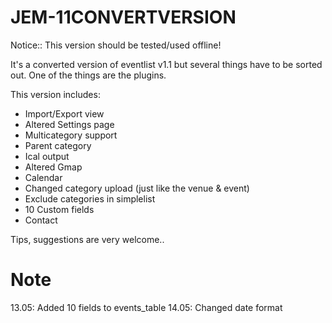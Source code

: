 JEM-11CONVERTVERSION
====================

Notice:: This version should be tested/used offline!

It's a converted version of eventlist v1.1 but several things have to be sorted out.
One of the things are the plugins.

This version includes:
- Import/Export view
- Altered Settings page
- Multicategory support
- Parent category
- Ical output
- Altered Gmap
- Calendar
- Changed category upload (just like the venue & event)
- Exclude categories in simplelist
- 10 Custom fields
- Contact

Tips, suggestions are very welcome..


Note
=========
13.05:  Added 10 fields to events_table
14.05:  Changed date format


